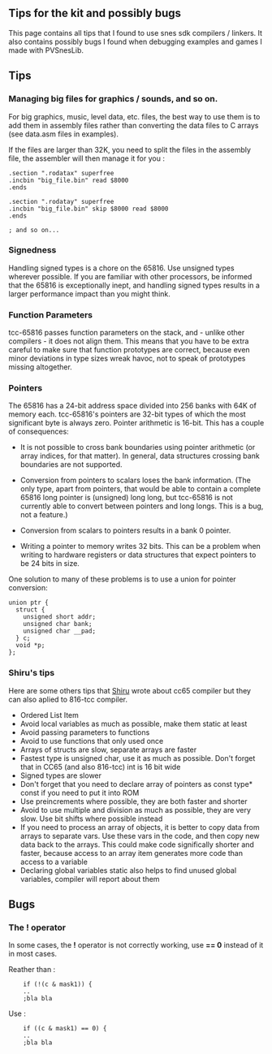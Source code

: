 ## Tips for the kit and possibly bugs

This page contains all tips that I found to use snes sdk compilers / linkers. It also contains possibly bugs I found when debugging examples and games I made with PVSnesLib.

## Tips

### Managing big files for graphics / sounds, and so on.

For big graphics, music, level data, etc. files, the best way to use them is to add them in assembly files rather than converting the data files to C arrays (see data.asm files in examples).  

If the files are larger than 32K, you need to split the files in the assembly file, the assembler will then manage it for you : 

```
.section ".rodatax" superfree
.incbin "big_file.bin" read $8000
.ends

.section ".rodatay" superfree
.incbin "big_file.bin" skip $8000 read $8000
.ends

; and so on... 
```

### Signedness

Handling signed types is a chore on the 65816. Use unsigned types wherever possible. If you are familiar with other processors, be informed that the 65816 is exceptionally inept, and handling signed types results in a larger performance impact than you might think. 

### Function Parameters

tcc-65816 passes function parameters on the stack, and - unlike other compilers - it does not align them. This means that you have to be extra careful to make sure that function prototypes are correct, because even minor deviations in type sizes wreak havoc, not to speak of prototypes missing altogether. 

### Pointers

The 65816 has a 24-bit address space divided into 256 banks with 64K of memory each. tcc-65816's pointers are 32-bit types of which the most significant byte is always zero. Pointer arithmetic is 16-bit. This has a couple of consequences:  

* It is not possible to cross bank boundaries using pointer arithmetic (or array indices, for that matter). In general, data structures crossing bank boundaries are not supported.  
   
* Conversion from pointers to scalars loses the bank information. (The only type, apart from pointers, that would be able to contain a complete 65816 long pointer is (unsigned) long long, but tcc-65816 is not currently able to convert between pointers and long longs. This is a bug, not a feature.)  
    
* Conversion from scalars to pointers results in a bank 0 pointer.  
    
* Writing a pointer to memory writes 32 bits. This can be a problem when writing to hardware registers or data structures that expect pointers to be 24 bits in size.  

One solution to many of these problems is to use a union for pointer conversion:  

```
union ptr {
  struct {
    unsigned short addr;
    unsigned char bank;
    unsigned char __pad;
  } c;
  void *p;
};
```

### Shiru's tips

Here are some others tips that [Shiru](http://shiru.untergrund.net/articles/programming_nes_games_in_c.htm) wrote about cc65 compiler but they can also aplied to 816-tcc compiler.  
* Ordered List Item
* Avoid local variables as much as possible, make them static at least 
* Avoid passing parameters to functions 
* Avoid to use functions that only used once 
* Arrays of structs are slow, separate arrays are faster 
* Fastest type is unsigned char, use it as much as possible. Don't forget that in CC65 (and also 816-tcc) int is 16 bit wide 
* Signed types are slower 
* Don't forget that you need to declare array of pointers as const type* const if you need to put it into ROM 
* Use preincrements where possible, they are both faster and shorter 
* Avoid to use multiple and division as much as possible, they are very slow. Use bit shifts where possible instead 
* If you need to process an array of objects, it is better to copy data from arrays to separate vars. Use these vars in the code, and then copy new data back to the arrays. This could make code significally shorter and faster, because access to an array item generates more code than access to a variable 
* Declaring global variables static also helps to find unused global variables, compiler will report about them  

## Bugs

### The ! operator

In some cases, the **!** operator is not correctly working, use **== 0** instead of it in most cases.

Reather than :
```
    if (!(c & mask1)) {
    ..
    ;bla bla
```

Use :
```
    if ((c & mask1) == 0) {
    ..
    ;bla bla
```
